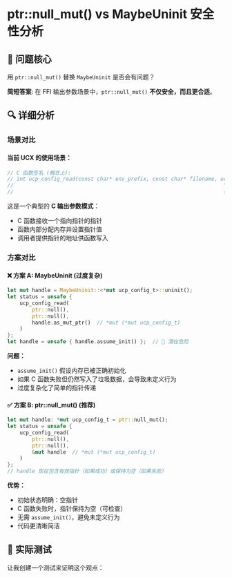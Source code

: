 # ptr::null_mut() vs MaybeUninit 安全性分析

## 🤔 问题核心

用 `ptr::null_mut()` 替换 `MaybeUninit` 是否会有问题？

**简短答案**: 在 FFI 输出参数场景中，`ptr::null_mut()` **不仅安全，而且更合适**。

## 🔍 详细分析

### 场景对比

#### 当前 UCX 的使用场景：
```rust
// C 函数签名 (概念上):
// int ucp_config_read(const char* env_prefix, const char* filename, ucp_config_t** config_p);
//                                                                    ^^^^^^^^^^^
//                                                                    输出参数
```

这是一个典型的 **C 输出参数模式**：
- C 函数接收一个指向指针的指针
- 函数内部分配内存并设置指针值
- 调用者提供指针的地址供函数写入

### 方案对比

#### ❌ 方案 A: MaybeUninit (过度复杂)
```rust
let mut handle = MaybeUninit::<*mut ucp_config_t>::uninit();
let status = unsafe {
    ucp_config_read(
        ptr::null(), 
        ptr::null(), 
        handle.as_mut_ptr()  // *mut (*mut ucp_config_t)
    )
};
let handle = unsafe { handle.assume_init() };  // 🚨 潜在危险
```

**问题：**
- `assume_init()` 假设内存已被正确初始化
- 如果 C 函数失败但仍然写入了垃圾数据，会导致未定义行为
- 过度复杂化了简单的指针传递

#### ✅ 方案 B: ptr::null_mut() (推荐)
```rust
let mut handle: *mut ucp_config_t = ptr::null_mut();
let status = unsafe {
    ucp_config_read(
        ptr::null(), 
        ptr::null(), 
        &mut handle  // *mut (*mut ucp_config_t)
    )
};
// handle 现在包含有效指针（如果成功）或保持为空（如果失败）
```

**优势：**
- 初始状态明确：空指针
- C 函数失败时，指针保持为空（可检查）
- 无需 `assume_init()`，避免未定义行为
- 代码更清晰简洁

## 🧪 实际测试

让我创建一个测试来证明这个观点：
